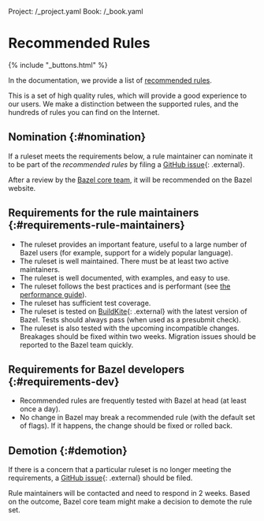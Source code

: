 Project: /_project.yaml
Book: /_book.yaml

# Recommended Rules

{% include "_buttons.html" %}

In the documentation, we provide a list of
[recommended rules](/rules).

This is a set of high quality rules, which will provide a good experience to our
users. We make a distinction between the supported rules, and the hundreds of
rules you can find on the Internet.

## Nomination {:#nomination}

If a ruleset meets the requirements below, a rule maintainer can nominate it
to be part of the _recommended rules_ by filing a
[GitHub issue](https://github.com/bazelbuild/bazel/){: .external}.

After a review by the [Bazel core team](/contribute/contribution-policy), it
will be recommended on the Bazel website.

## Requirements for the rule maintainers {:#requirements-rule-maintainers}

*   The ruleset provides an important feature, useful to a large number of Bazel
    users (for example, support for a widely popular language).
*   The ruleset is well maintained. There must be at least two active maintainers.
*   The ruleset is well documented, with examples, and easy to use.
*   The ruleset follows the best practices and is performant (see
    [the performance guide](/rules/performance)).
*   The ruleset has sufficient test coverage.
*   The ruleset is tested on
    [BuildKite](https://github.com/bazelbuild/continuous-integration/blob/master/buildkite/README.md){: .external}
    with the latest version of Bazel. Tests should always pass (when used as a
    presubmit check).
*   The ruleset is also tested with the upcoming incompatible changes. Breakages
    should be fixed within two weeks. Migration issues should be reported to the
    Bazel team quickly.

## Requirements for Bazel developers {:#requirements-dev}

*   Recommended rules are frequently tested with Bazel at head (at least once a
    day).
*   No change in Bazel may break a recommended rule (with the default set of
    flags). If it happens, the change should be fixed or rolled back.

## Demotion {:#demotion}

If there is a concern that a particular ruleset is no longer meeting the
requirements, a [GitHub issue](https://github.com/bazelbuild/bazel/){: .external} should be
filed.

Rule maintainers will be contacted and need to respond in 2 weeks. Based on the
outcome, Bazel core team might make a decision to demote the rule set.
